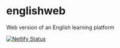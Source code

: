 # englishweb
Web version of an English learning platform

[![Netlify Status](https://api.netlify.com/api/v1/badges/5d434ef8-1b6f-4d3d-b54f-565be8fcecdc/deploy-status)](https://app.netlify.com/sites/xenodochial-lovelace-1c3dd6/deploys)
